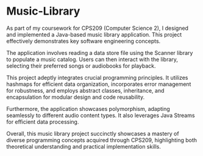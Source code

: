 # Music-Library
As part of my coursework for CPS209 (Computer Science 2), I designed and implemented a Java-based music library application. This project effectively demonstrates key software engineering concepts.

The application involves reading a data store file using the Scanner library to populate a music catalog. Users can then interact with the library, selecting their preferred songs or audiobooks for playback.

This project adeptly integrates crucial programming principles. It utilizes hashmaps for efficient data organization, incorporates error management for robustness, and employs abstract classes, inheritance, and encapsulation for modular design and code reusability.

Furthermore, the application showcases polymorphism, adapting seamlessly to different audio content types. It also leverages Java Streams for efficient data processing.

Overall, this music library project succinctly showcases a mastery of diverse programming concepts acquired through CPS209, highlighting both theoretical understanding and practical implementation skills.
